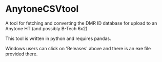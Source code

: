 # AnytoneCSVtool
A tool for fetching and converting the DMR ID database for upload to an Anytone HT (and possibly B-Tech 6x2)

This tool is written in python and requires pandas.

Windows users can click on 'Releases' above and there is an exe file provided there.
